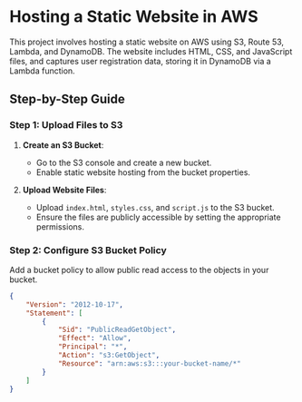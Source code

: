# Hosting a Static Website in AWS

This project involves hosting a static website on AWS using S3, Route 53, Lambda, and DynamoDB. The website includes HTML, CSS, and JavaScript files, and captures user registration data, storing it in DynamoDB via a Lambda function.

## Step-by-Step Guide

### Step 1: Upload Files to S3

1. **Create an S3 Bucket**:
    - Go to the S3 console and create a new bucket.
    - Enable static website hosting from the bucket properties.
    
2. **Upload Website Files**:
    - Upload `index.html`, `styles.css`, and `script.js` to the S3 bucket.
    - Ensure the files are publicly accessible by setting the appropriate permissions.

### Step 2: Configure S3 Bucket Policy

Add a bucket policy to allow public read access to the objects in your bucket.

```json
{
    "Version": "2012-10-17",
    "Statement": [
        {
            "Sid": "PublicReadGetObject",
            "Effect": "Allow",
            "Principal": "*",
            "Action": "s3:GetObject",
            "Resource": "arn:aws:s3:::your-bucket-name/*"
        }
    ]
}

